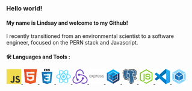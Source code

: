 <h3>Hello world!</h3>
<h4>My name is Lindsay and welcome to my Github!</h4>
I recently transitioned from an environmental scientist to a software engineer, focused on the PERN stack and Javascript.

<h4>🛠️ Languages and Tools :</h4>
<p>
<a href="https://www.javascript.com/">
<img src="https://github.com/devicons/devicon/blob/master/icons/javascript/javascript-original.svg" alt="github" width="40" height="40"/>
</a> 
<a href="https://www.w3schools.com/html/">
<img src="https://github.com/devicons/devicon/blob/master/icons/html5/html5-original.svg" alt="html5" width="40" height="40"/>
  </a>
  <a href="https://www.w3schools.com/css/">
<img src="https://github.com/devicons/devicon/blob/master/icons/css3/css3-original-wordmark.svg" alt="css3" width="40" height="40"/>
  </a>
  <a href="https://reactjs.org/">
<img src="https://github.com/devicons/devicon/blob/master/icons/react/react-original.svg" alt="react" width="40" height="40"/>
  </a> 
  <a href="https://react-redux.js.org/">
<img src="https://github.com/devicons/devicon/blob/master/icons/redux/redux-original.svg" alt="redux " width="40" height="40"/>
  </a>
   <a href="https://expressjs.com/">
<img src="https://github.com/devicons/devicon/blob/master/icons/express/express-original-wordmark.svg" alt="express " width="40" height="40"/>
  </a>
  <a href="https://sequelize.org/">
<img src="https://github.com/devicons/devicon/blob/master/icons/sequelize/sequelize-original.svg" alt="sequelize " width="40" height="40"/>
  </a>
  <a href="https://www.postgresql.org/">
  <img src="https://github.com/devicons/devicon/blob/master/icons/postgresql/postgresql-original.svg" alt="postgres" width="40" height="40"/>
   </a>
  <a href="https://nodejs.org/en/">
  <img src="https://github.com/devicons/devicon/blob/master/icons/nodejs/nodejs-original.svg" alt="nodejs" width="40" height="40"/>
  </a>
  <a href="https://code.visualstudio.com/">
  <img src="https://github.com/devicons/devicon/blob/master/icons/vscode/vscode-original.svg" alt="vscode" width="40" height="40"/>
   </a>
  <a href="https://webpack.js.org/">
  <img src="https://github.com/devicons/devicon/blob/master/icons/webpack/webpack-original.svg" alt="webpack" width="40" height="40"/>
    </a>
</p>

